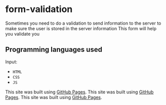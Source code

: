 # form-validation

Sometimes you need to do a validation to send information to the server to make sure the user is stored in the server information   This form will help you validate you

## Programming languages used ##
Input:
- `HTML`
- `CSS`
- `JS`

This site was built using [GitHub Pages](https://pages.github.com/Behrad07).
This site was built using [GitHub Pages](https://pages.github.com/Behrad07).
This site was built using [GitHub Pages](https://pages.github.com/Behrad07).
